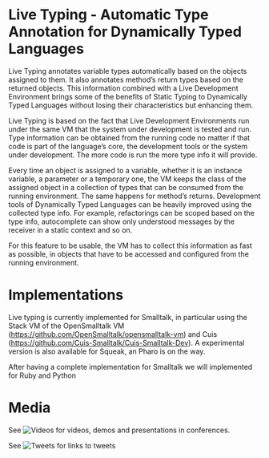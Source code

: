 # Live Typing - Automatic Type Annotation for Dynamically Typed Languages
Live Typing annotates variable types automatically based on the objects assigned to them. It also annotates method’s return types based on the returned objects. This information combined with a Live Development Environment brings some of the benefits of Static Typing to Dynamically Typed Languages without losing their characteristics but enhancing them.

Live Typing is based on the fact that Live Development Environments run under the same VM that the system under development is tested and run. Type information can be obtained from the running code no matter if that code is part of the language’s core, the development tools or the system under development. The more code is run the more type info it will provide.

Every time an object is assigned to a variable, whether it is an instance variable, a parameter or a temporary one, the VM keeps the class of the assigned object in a collection of types that can be consumed from the running environment. The same happens for method’s returns. Development tools of Dynamically Typed Languages can be heavily improved using the collected type info. For example, refactorings can be scoped based on the type info, autocomplete can show only understood messages by the receiver in a static context and so on.

For this feature to be usable, the VM has to collect this information as fast as possible, in objects that have to be accessed and configured from the running environment.

# Implementations
Live typing is currently implemented for Smalltalk, in particular using the Stack VM of the OpenSmalltalk VM (https://github.com/OpenSmalltalk/opensmalltalk-vm) and Cuis (https://github.com/Cuis-Smalltalk/Cuis-Smalltalk-Dev). A experimental version is also available for Squeak, an Pharo is on the way.

After having a complete implementation for Smalltalk we will implemented for Ruby and Python

# Media
See ![Videos](/Videos) for videos, demos and presentations in conferences.

See ![Tweets](/Tweets) for links to tweets
